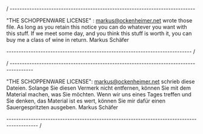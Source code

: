 / ----------------------------------------------------------------------------

"THE SCHOPPENWARE LICENSE" :
<markus@ockenheimer.net> wrote those file. As long as you retain this notice you can do whatever you want with this stuff.
If we meet some day, and you think this stuff is worth it, you can buy me a class of wine in return.
Markus Schäfer

---------------------------------------------------------------------------- /

/ ---------------------------------------------------------------------------------------

"THE SCHOPPENWARE LICENSE": 
<markus@ockenheimer.net> schrieb diese Dateien. Solange Sie diesen Vermerk nicht entfernen, können Sie mit dem Material machen, was Sie möchten.
Wenn wir uns eines Tages treffen und Sie denken, das Material ist es wert, können Sie mir dafür einen Sauergespritzten ausgeben.
Markus Schäfer

------------------------------------------------------------------------------------------- /
